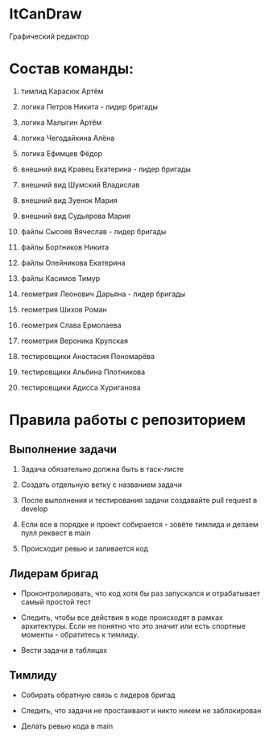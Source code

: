 # ItCanDraw
Графический редактор

# Состав команды:

1. тимлид Карасюк Артём

1. логика Петров Никита - лидер бригады

1. логика Малыгин Артём

1. логика Чегодайкина Алёна

1. логика Ефимцев Фёдор

1. внешний вид Кравец Екатерина - лидер бригады

1. внешний вид Шумский Владислав

1. внешний вид Зуенок Мария

1. внешний вид Судьярова Мария

1. файлы Сысоев Вячеслав - лидер бригады

1. файлы Бортников Никита

1. файлы Олейникова Екатерина

1. файлы Касимов Тимур

1. геометрия Леонович Дарьяна - лидер бригады

1. геометрия Шихов Роман

1. геометрия Слава Ермолаева

1. геометрия Вероника Крупская

1. тестировщики Анастасия Пономарёва

1. тестировщики Альбина Плотникова

1. тестировщики Адисса Хуриганова


# Правила работы с репозиторием

## Выполнение задачи

1. Задача обязательно должна быть в таск-листе

2. Создать отдельную ветку с названием задачи

3. После выполнения и тестирования задачи создавайте pull request в develop

4. Если все в порядке и проект собирается - зовёте тимлида и делаем пулл реквест в main

5. Происходит ревью и заливается код

## Лидерам бригад

- Проконтролировать, что код хотя бы раз запускался и отрабатывает самый простой тест

- Следить, чтобы все действия в коде происходят в рамках архитектуры. 
Если не понятно что это значит или есть спортные моменты - обратитесь к тимлиду.

- Вести задачи в таблицах

## Тимлиду

- Собирать обратную связь с лидеров бригад

- Следить, что задачи не простаивают и никто никем не заблокирован

- Делать ревью кода в main

